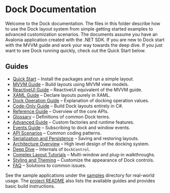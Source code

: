 # Dock Documentation

Welcome to the Dock documentation.  The files in this folder describe how to
use the Dock layout system from simple getting started examples to
advanced customization scenarios.  The documents assume you have an
Avalonia application created with the .NET SDK.  If you are new to Dock
start with the MVVM guide and work your way towards the deep dive. If you
just want to see Dock running quickly, check out the Quick Start below.

## Guides

- [Quick Start](quick-start.md) – Install the packages and run a simple layout.
- [MVVM Guide](dock-mvvm.md) – Build layouts using MVVM view models.
- [ReactiveUI Guide](dock-reactiveui.md) – ReactiveUI equivalent of the MVVM guide.
- [XAML Guide](dock-xaml.md) – Declare layouts purely in XAML.
- [Dock Operation Guide](dock-operation.md) – Explanation of docking operation values.
- [Code-Only Guide](dock-code-only.md) – Build Dock layouts entirely in C#.
- [Reference Guide](dock-reference.md) – Overview of the core APIs.
- [Glossary](dock-glossary.md) – Definitions of common Dock terms.
- [Advanced Guide](dock-advanced.md) – Custom factories and runtime features.
- [Events Guide](dock-events.md) – Subscribing to dock and window events.
- [API Scenarios](dock-api-scenarios.md) – Common coding patterns.
- [Serialization and Persistence](dock-serialization.md) – Saving and restoring layouts.
- [Architecture Overview](dock-architecture.md) – High level design of the docking system.
- [Deep Dive](dock-deep-dive.md) – Internals of `DockControl`.
- [Complex Layout Tutorials](dock-complex-layouts.md) – Multi-window and plug-in walkthroughs.
- [Styling and Theming](dock-styling.md) – Customize the appearance of Dock controls.
- [FAQ](dock-faq.md) – Solutions to common issues.

See the sample applications under the [samples](../samples/) directory for real-world usage.
The [project README](../README.md) also lists the available guides and provides
basic build instructions.
